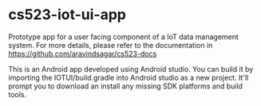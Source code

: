 # cs523-iot-ui-app

Prototype app for a user facing component of a IoT data management system.
For more details, please refer to the documentation in https://github.com/aravindsagar/cs523-docs

This is an Android app developed using Android studio. You can build it by importing the IOTUI/build.gradle into Android studio as a new project. It'll prompt you to download an install any missing SDK platforms and build tools.


